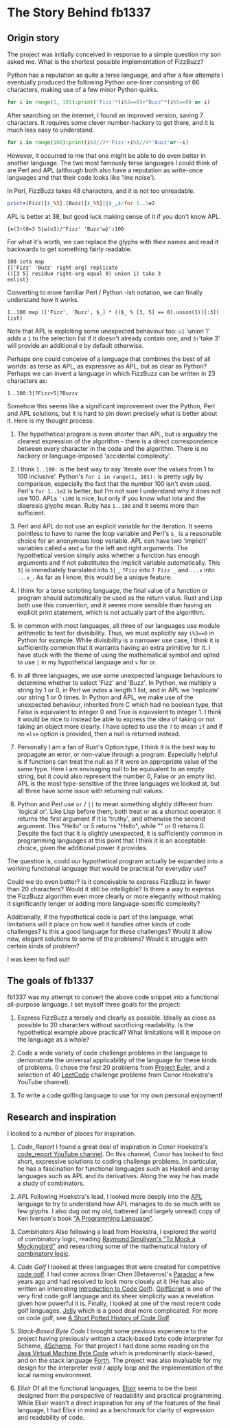# The Story Behind fb1337

## Origin story

The project was initially conceived in response to a simple question my son asked me. What is the shortest possible implementation of FizzBuzz?

Python has a reputation as quite a terse language, and after a few attempts I eventually produced the following Python one-liner consisting of 66 characters, making use of a few minor Python quirks.

```python
for i in range(1, 101):print('Fizz'*(i%3==0)+"Buzz"*(i%5==0) or i)
```

After searching on the internet, I found an improved version, saving 7 characters. It requires some clever number-hackery to get there, and it is much less easy to understand.

```python
for i in range(100):print(i%3//2*'Fizz'+i%5//4*'Buzz'or-~i)
```

However, it occurred to me that one might be able to do even better in another language. The two most famously terse languages I could think of are Perl and APL (although both also have a reputation as write-once languages and that their code looks like 'line noise').

In Perl, FizzBuzz takes 48 characters, and it is not too unreadable.

```perl
print+(Fizz)[$_%3].(Buzz)[$_%5]||$_,$/for 1..1e2
```

APL is better at 38, but good luck making sense of it if you don't know APL.

```apl
{∊(3↑(0=3 5|⍵)∪1)/'Fizz' 'Buzz'⍵}¨⍳100
```

For what it's worth, we can replace the glyphs with their names and read it backwards to get something fairly readable. 

```
100 iota map 
{['Fizz' 'Buzz' right-arg] replicate 
(([3 5] residue right-arg equal 0) union 1) take 3
enlist}
```

Converting to more familiar Perl / Python -ish notation, we can finally understand how it works.

```
1..100 map (['Fizz', 'Buzz', $_] * (($_ % [3, 5] == 0).union(1))[:3]) list)
```

Note that APL is exploiting some unexpected behaviour too:  `∪1` 'union 1' adds a `1` to the selection list if it doesn't already contain one; and `3↑`'take 3' will provide an additional `0` by default otherwise.

Perhaps one could conceive of a language that combines the best of all worlds: as terse as APL, as expressive as APL, but as clear as Python? Perhaps we can invent a language in which FizzBuzz can be written in 23 characters as:

```
1..100:3|?Fizz+5|?Buzz∨
```

Somehow this seems like a significant improvement over the Python, Perl and APL solutions, but it is hard to pin down precisely what is better about it. Here is my thought process:

1. The hypothetical program is even shorter than APL, but is arguably the clearest expression of the algorithm - there is a direct correspondence between every character in the code and the algorithm. There is no hackery or language-imposed 'accidental complexity'.

2. I think `1..100:` is the best way to say 'iterate over the values from 1 to 100 inclusive'. Python's `for i in range(1, 101):` is pretty ugly by comparison, especially the fact that the number 100 isn't even used. Perl's `for 1..1e2` is better, but I'm not sure I understand why it does not use 100. APLs `¨⍳100` is nice, but only if you know what iota and the diaeresis glyphs mean. Ruby has `1..100` and it seems more than sufficient.

3. Perl and APL do not use an explicit variable for the iteration. It seems pointless to have to name the loop variable and Perl's `$_` is a reasonable choice for an anonymous loop variable. APL can have two 'implicit' variables called `⍺` and `⍵` for the left and right arguments. The hypothetical version simply asks whether a function has enough arguments and if not substitutes the implicit variable automatically. This `3|` is immediately translated into `3|_`, `?Fizz` into `? Fizz _` and `...∨` into `...∨_`. As far as I know, this would be a unique feature.

4. I think for a terse scripting language, the final value of a function or program should automatically be used as the return value. Rust and Lisp both use this convention, and it seems more sensible than having an explicit print statement, which is not actually part of the algorithm.

5. In common with most languages, all three of our languages use modulo arithmetic to test for divisibility. Thus, we must explicitly say `i%3==0` in Python for example. While divisibility is a narrower use case, I think it is sufficiently common that it warrants having an extra primitive for it. I have stuck with the theme of using the mathematical symbol and opted to use `|` in my hypothetical language and `∨` for or.

6. In all three languages, we use some unexpected language behaviours to determine whether to select 'Fizz' and 'Buzz'. In Python, we multiply a string by 1 or 0, in Perl we index a length 1 list, and in APL we 'replicate' our string 1 or 0 times. In Python and APL, we make use of the unexpected behaviour, inherited from C which had no boolean type, that False is equivalent to integer 0 and True is equivalent to integer 1. I think it would be nice to instead be able to express the idea of taking or not taking an object more clearly. I have opted to use the `?` to mean `if` and if no `else` option is provided, then a null is returned instead.

7. Personally I am a fan of Rust's Option type, I think it is the best way to propagate an error, or non-value through a program. Especially helpful is if functions can treat the null as if it were an appropriate value of the same type. Here I am envisaging null to be equivalent to an empty string, but it could also represent the number 0, False or an empty list. APL is the most type-sensitive of the three languages we looked at, but all three have some issue with returning null values.

8. Python and Perl use `or` / `||` to mean something slightly different from 'logical or'. Like Lisp before them, both treat or as a shortcut operator: it returns the first argument if it is 'truthy', and otherwise the second argument. This "Hello" or 5 returns "Hello", while "" or 0 returns 0. Despite the fact that it is slightly unexpected, it is sufficiently common in programming languages at this point that I think it is an acceptable choice, given the additional power it provides.

The question is, could our hypothetical program actually be expanded into a working functional language that would be practical for everyday use?

Could we do even better? Is it conceivable to express FizzBuzz in fewer than 20 characters? Would it still be intelligible? Is there a way to express the FizzBuzz algorithm even more clearly or more elegantly without making it significantly longer or adding more language-specific complexity?

Additionally, if the hypothetical code is part of the language, what limitations will it place on how well it handles other kinds of code challenges? Is this a good language for these challenges? Would it allow new, elegant solutions to some of the problems? Would it struggle with certain kinds of problem?

I was keen to find out!

## The goals of fb1337

fb1337 was my attempt to convert the above code snippet into a functional all-purpose language. I set myself three goals for the project:

1. Express FizzBuzz a tersely and clearly as possible. Ideally as close as possible to 20 characters without sacrificing readability. Is the hypothetical example above practical? What limitations will it impose on the language as a whole?

2. Code a wide variety of code challenge problems in the language to demonstrate the universal applicability of the language for these kinds of problems. (I chose the first 20 problems from [Project Euler](https://forum.projecteuler.net/about), and a selection of 40 [LeetCode](https://leetcode.com) challenge problems from Conor Hoekstra's YouTube channel).

3. To write a code golfing language to use for my own personal enjoyment!

## Research and inspiration

I looked to a number of places for inspiration.

1. *Code_Report* I found a great deal of inspiration in Conor Hoekstra's [code_report YouTube channel](https://www.youtube.com/c/codereport). On this channel, Conor has looked to find short, expressive solutions to coding challenge problems. In particular, he has a fascination for functional languages such as Haskell and array languages such as APL and its derivatives. Along the way he has made a study of combinators.

2. *APL* Following Hoekstra's lead, I looked more deeply into the [APL](https://www.dyalog.com) language to try to understand how APL manages to do so much with so few glyphs. I also dug out my old, battered (and largely unread) copy of Ken Iverson's book ["A Programming Language"](https://a.co/d/eGQ7kLV).

3. *Combinators* Also following a lead from Hoekstra, I explored the world of combinatory logic, reading [Raymond Smullyan's "To Mock a Mockingbird"](https://a.co/d/91w8NSg) and researching some of the mathematical history of [combinatory logic](https://en.wikipedia.org/wiki/Combinatory_logic).

4. *Code Golf* I looked at three languages that were created for competitive [code golf](https://en.wikipedia.org/wiki/Code_golf#Dedicated_golfing_languages). I had come across Brian Chen (Betaveros)'s  [Paradoc](https://github.com/betaveros/paradoc) a few years ago and had resolved to look more closely at it (He has also written an interesting [Introduction to Code Golf](https://blog.vero.site/post/golf)). [GolfScript](http://www.golfscript.com/golfscript/) is one of the very first code golf language and its sheer simplicity was a revelation given how powerful it is. Finally, I looked at one of the most recent code golf languages, [Jelly](https://github.com/DennisMitchell/jellylanguage?tab=readme-ov-file) which is a good deal more complicated. For more on code golf, see [A Short Potted History of Code Golf](code_golf.md).

5. *Stack-Based Byte Code* I brought some previous experience to the project having previously written a stack-based byte code interpreter for Scheme, [4Scheme](https://gitlab.com/QuesterZen/4Scheme). For that project I had done some reading on the [Java Virtual Machine Byte Code](https://en.wikipedia.org/wiki/Java_bytecode) which is predominantly stack-based, and on the stack language [Forth](https://amzn.asia/d/i8Gi9Ut). The project was also invaluable for my design for the interpreter eval / apply loop and the implementation of the local naming environment.

6. *Elixir* Of all the functional languages, [Elixir](https://elixir-lang.org) seems to be the best designed from the perspective of readability and practical programming. While Elixir wasn't a direct inspiration for any of the features of the final language, I had Elixir in mind as a benchmark for clarity of expression and readability of code.
